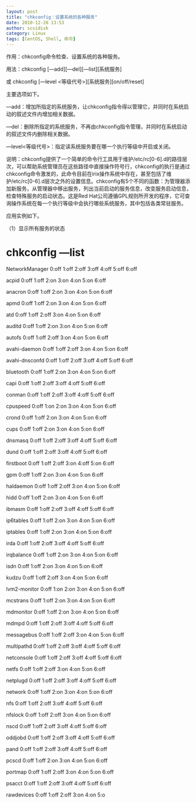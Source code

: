 ```yaml
---
layout: post
title: "chkconfig：设置系统的各种服务"
date: 2010-12-28 13:53
author: scsidisk
category: Linux
tags: [CentOS, Shell, 命令]
---
```


作用：chkconfig命令检查、设置系统的各种服务。

用法：chkconfig [—add][—del][—list][系统服务]

或 chkconfig [—level <等级代号>][系统服务][on/off/reset]

主要选项如下。

—add：增加所指定的系统服务，让chkconfig指令得以管理它，并同时在系统启动的叙述文件内增加相关数据。

—del：删除所指定的系统服务，不再由chkconfig指令管理，并同时在系统启动的叙述文件内删除相关数据。

—level<等级代号>：指定读系统服务要在哪一个执行等级中开启或关闭。

说明：chkconfig提供了一个简单的命令行工具用于维护/etc/rc[0-6].d的路径层次，可以帮助系统管理员在这些路径中直接操作符号行，chkconfig的执行是通过chkconfig命令激发的，此命令目前在irix操作系统中存在，甚至包括了维护/etc/rc[0-6].d层次之外的设置信息。chkconfig有5个不同的函数：为管理器添加新服务，从管理器中移出服务，列出当前启动的服务信息，改变服务启动信息，检查特殊服务的启动状态。这是Red
Hat公司遵循GPL规则所开发的程序，它可查询操作系统在每一个执行等级中会执行哪些系统服务，其中包括各类常驻服务。

应用实例如下。

（1）显示所有服务的状态

# chkconfig —list

NetworkManager 0:off 1:off 2:off 3:off 4:off 5:off 6:off

acpid 0:off 1:off 2:on 3:on 4:on 5:on 6:off

anacron 0:off 1:off 2:on 3:on 4:on 5:on 6:off

apmd 0:off 1:off 2:on 3:on 4:on 5:on 6:off

atd 0:off 1:off 2:off 3:on 4:on 5:on 6:off

auditd 0:off 1:off 2:on 3:on 4:on 5:on 6:off

autofs 0:off 1:off 2:off 3:on 4:on 5:on 6:off

avahi-daemon 0:off 1:off 2:off 3:on 4:on 5:on 6:off

avahi-dnsconfd 0:off 1:off 2:off 3:off 4:off 5:off 6:off

bluetooth 0:off 1:off 2:on 3:on 4:on 5:on 6:off

capi 0:off 1:off 2:off 3:off 4:off 5:off 6:off

conman 0:off 1:off 2:off 3:off 4:off 5:off 6:off

cpuspeed 0:off 1:on 2:on 3:on 4:on 5:on 6:off

crond 0:off 1:off 2:on 3:on 4:on 5:on 6:off

cups 0:off 1:off 2:on 3:on 4:on 5:on 6:off

dnsmasq 0:off 1:off 2:off 3:off 4:off 5:off 6:off

dund 0:off 1:off 2:off 3:off 4:off 5:off 6:off

firstboot 0:off 1:off 2:off 3:on 4:off 5:on 6:off

gpm 0:off 1:off 2:on 3:on 4:on 5:on 6:off

haldaemon 0:off 1:off 2:off 3:on 4:on 5:on 6:off

hidd 0:off 1:off 2:on 3:on 4:on 5:on 6:off

ibmasm 0:off 1:off 2:off 3:off 4:off 5:off 6:off

ip6tables 0:off 1:off 2:on 3:on 4:on 5:on 6:off

iptables 0:off 1:off 2:on 3:on 4:on 5:on 6:off

irda 0:off 1:off 2:off 3:off 4:off 5:off 6:off

irqbalance 0:off 1:off 2:on 3:on 4:on 5:on 6:off

isdn 0:off 1:off 2:on 3:on 4:on 5:on 6:off

kudzu 0:off 1:off 2:off 3:on 4:on 5:on 6:off

lvm2-monitor 0:off 1:on 2:on 3:on 4:on 5:on 6:off

mcstrans 0:off 1:off 2:on 3:on 4:on 5:on 6:off

mdmonitor 0:off 1:off 2:on 3:on 4:on 5:on 6:off

mdmpd 0:off 1:off 2:off 3:off 4:off 5:off 6:off

messagebus 0:off 1:off 2:off 3:on 4:on 5:on 6:off

multipathd 0:off 1:off 2:off 3:off 4:off 5:off 6:off

netconsole 0:off 1:off 2:off 3:off 4:off 5:off 6:off

netfs 0:off 1:off 2:off 3:on 4:on 5:on 6:off

netplugd 0:off 1:off 2:off 3:off 4:off 5:off 6:off

network 0:off 1:off 2:on 3:on 4:on 5:on 6:off

nfs 0:off 1:off 2:off 3:off 4:off 5:off 6:off

nfslock 0:off 1:off 2:off 3:on 4:on 5:on 6:off

nscd 0:off 1:off 2:off 3:off 4:off 5:off 6:off

oddjobd 0:off 1:off 2:off 3:off 4:off 5:off 6:off

pand 0:off 1:off 2:off 3:off 4:off 5:off 6:off

pcscd 0:off 1:off 2:on 3:on 4:on 5:on 6:off

portmap 0:off 1:off 2:off 3:on 4:on 5:on 6:off

psacct 0:off 1:off 2:off 3:off 4:off 5:off 6:off

rawdevices 0:off 1:off 2:off 3:on 4:on 5:o

